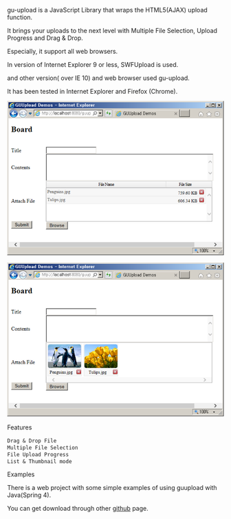 gu-upload is a JavaScript Library that wraps the HTML5(AJAX) upload function. 

It brings your uploads to the next level with Multiple File Selection, Upload Progress and Drag & Drop.

Especially, it support all web browsers.

In version of Internet Explorer 9 or less, SWFUpload is used.

and other version( over IE 10) and web browser used gu-upload.

It has been tested in Internet Explorer and Firefox (Chrome).

![Screenshot](./img1.png)

![Screenshot](./img2.png)

Features

    Drag & Drop File
    Multiple File Selection
    File Upload Progress
    List & Thumbnail mode

Examples 

There is a web project with some simple examples of using guupload with Java(Spring 4).

You can get download through other [github](https://github.com/gujc71/guupload_sample "guupload sample") page.
